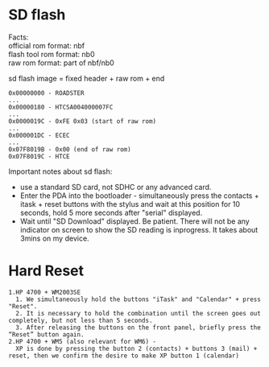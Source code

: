 # SD flash
Facts:  
official rom format: nbf  
flash tool rom format: nb0  
raw rom format: part of nbf/nb0  
  
sd flash image = fixed header + raw rom + end
```
0x00000000 - ROADSTER
...
0x00000180 - HTCSA004000007FC
...
0x0000019C - 0xFE 0x03 (start of raw rom)
...
0x000001DC - ECEC
...
0x07F8019B - 0x00 (end of raw rom)
0x07F8019C - HTCE
```

Important notes about sd flash:
- use a standard SD card, not SDHC or any advanced card.
- Enter the PDA into the bootloader - simultaneously press the contacts + itask + reset buttons with the stylus and wait at this position for 10 seconds, hold 5 more seconds after "serial" displayed.
- Wait until "SD Download" displayed. Be patient. There will not be any indicator on screen to show the SD reading is inprogress. It takes about 3mins on my device.

# Hard Reset
```
1.HP 4700 + WM2003SE
  1. We simultaneously hold the buttons "iTask" and "Calendar" + press "Reset".
  2. It is necessary to hold the combination until the screen goes out completely, but not less than 5 seconds.
  3. After releasing the buttons on the front panel, briefly press the “Reset” button again.
2.HP 4700 + WM5 (also relevant for WM6) -
  XP is done by pressing the button 2 (contacts) + buttons 3 (mail) + reset, then we confirm the desire to make XP button 1 (calendar)
```